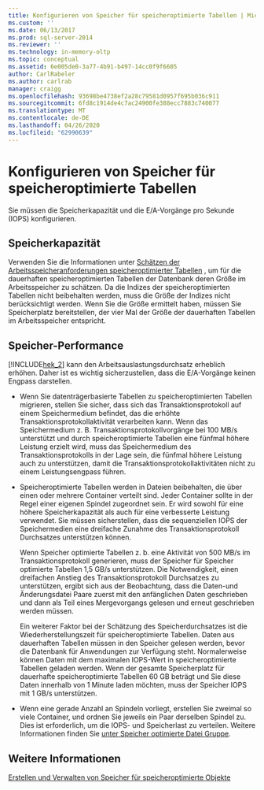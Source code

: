 ```yaml
---
title: Konfigurieren von Speicher für speicheroptimierte Tabellen | Microsoft Dokumentation
ms.custom: ''
ms.date: 06/13/2017
ms.prod: sql-server-2014
ms.reviewer: ''
ms.technology: in-memory-oltp
ms.topic: conceptual
ms.assetid: 6e005de0-3a77-4b91-b497-14cc0f9f6605
author: CarlRabeler
ms.author: carlrab
manager: craigg
ms.openlocfilehash: 93698be4738ef2a28c79581d0957f695b036c911
ms.sourcegitcommit: 6fd8c1914de4c7ac24900fe388ecc7883c740077
ms.translationtype: MT
ms.contentlocale: de-DE
ms.lasthandoff: 04/26/2020
ms.locfileid: "62990639"
---
```

# <a name="configuring-storage-for-memory-optimized-tables"></a>Konfigurieren von Speicher für speicheroptimierte Tabellen
  Sie müssen die Speicherkapazität und die E/A-Vorgänge pro Sekunde (IOPS) konfigurieren.  
  
## <a name="storage-capacity"></a>Speicherkapazität  
 Verwenden Sie die Informationen unter [Schätzen der Arbeitsspeicheranforderungen speicheroptimierter Tabellen](memory-optimized-tables.md) , um für die dauerhaften speicheroptimierten Tabellen der Datenbank deren Größe im Arbeitsspeicher zu schätzen. Da die Indizes der speicheroptimierten Tabellen nicht beibehalten werden, muss die Größe der Indizes nicht berücksichtigt werden. Wenn Sie die Größe ermittelt haben, müssen Sie Speicherplatz bereitstellen, der vier Mal der Größe der dauerhaften Tabellen im Arbeitsspeicher entspricht.  
  
## <a name="storage-performance"></a>Speicher-Performance  
 [!INCLUDE[hek_2](../../includes/hek-2-md.md)] kann den Arbeitsauslastungsdurchsatz erheblich erhöhen. Daher ist es wichtig sicherzustellen, dass die E/A-Vorgänge keinen Engpass darstellen.  
  
-   Wenn Sie datenträgerbasierte Tabellen zu speicheroptimierten Tabellen migrieren, stellen Sie sicher, dass sich das Transaktionsprotokoll auf einem Speichermedium befindet, das die erhöhte Transaktionsprotokollaktivität verarbeiten kann. Wenn das Speichermedium z. B. Transaktionsprotokollvorgänge bei 100 MB/s unterstützt und durch speicheroptimierte Tabellen eine fünfmal höhere Leistung erzielt wird, muss das Speichermedium des Transaktionsprotokolls in der Lage sein, die fünfmal höhere Leistung auch zu unterstützen, damit die Transaktionsprotokollaktivitäten nicht zu einem Leistungsengpass führen.  
  
-   Speicheroptimierte Tabellen werden in Dateien beibehalten, die über einen oder mehrere Container verteilt sind. Jeder Container sollte in der Regel einer eigenen Spindel zugeordnet sein. Er wird sowohl für eine höhere Speicherkapazität als auch für eine verbesserte Leistung verwendet. Sie müssen sicherstellen, dass die sequenziellen IOPS der Speichermedien eine dreifache Zunahme des Transaktionsprotokoll Durchsatzes unterstützen können.  
  
     Wenn Speicher optimierte Tabellen z. b. eine Aktivität von 500 MB/s im Transaktionsprotokoll generieren, muss der Speicher für Speicher optimierte Tabellen 1,5 GB/s unterstützen. Die Notwendigkeit, einen dreifachen Anstieg des Transaktionsprotokoll Durchsatzes zu unterstützen, ergibt sich aus der Beobachtung, dass die Daten-und Änderungsdatei Paare zuerst mit den anfänglichen Daten geschrieben und dann als Teil eines Mergevorgangs gelesen und erneut geschrieben werden müssen.  
  
     Ein weiterer Faktor bei der Schätzung des Speicherdurchsatzes ist die Wiederherstellungszeit für speicheroptimierte Tabellen. Daten aus dauerhaften Tabellen müssen in den Speicher gelesen werden, bevor die Datenbank für Anwendungen zur Verfügung steht. Normalerweise können Daten mit dem maximalen IOPS-Wert in speicheroptimierte Tabellen geladen werden. Wenn der gesamte Speicherplatz für dauerhafte speicheroptimierte Tabellen 60 GB beträgt und Sie diese Daten innerhalb von 1 Minute laden möchten, muss der Speicher IOPS mit 1 GB/s unterstützen.  
  
-   Wenn eine gerade Anzahl an Spindeln vorliegt, erstellen Sie zweimal so viele Container, und ordnen Sie jeweils ein Paar derselben Spindel zu. Dies ist erforderlich, um die IOPS- und Speicherlast zu verteilen. Weitere Informationen finden Sie [unter Speicher optimierte Datei Gruppe](the-memory-optimized-filegroup.md).  
  
## <a name="see-also"></a>Weitere Informationen  
 [Erstellen und Verwalten von Speicher für speicheroptimierte Objekte](creating-and-managing-storage-for-memory-optimized-objects.md)  
  
  
